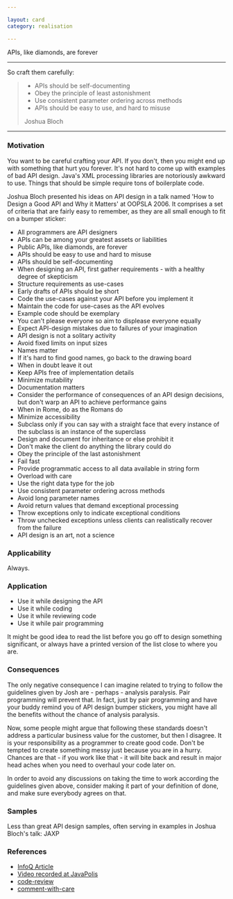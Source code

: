 ```yaml
---

layout: card
category: realisation

---
```


APIs, like diamonds, are forever

---

So craft them carefully:

> * APIs should be self-documenting
> * Obey the principle of least astonishment
> * Use consistent parameter ordering across methods
> * APIs should be easy to use, and hard to misuse
> <div class="attribution">Joshua Bloch</div>

---

### Motivation

You want to be careful crafting your API. If you don't, then you might end up with something that hurt you forever. It's not hard to come up with examples of bad API design. Java's XML processing libraries are notoriously awkward to use. Things that should be simple require tons of boilerplate code.

Joshua Bloch presented his ideas on API design in a talk named 'How to Design a Good API and Why it Matters' at OOPSLA 2006. It comprises a set of criteria that are fairly easy to remember, as they are all small enough to fit on a bumper sticker:

* All programmers are API designers
* APIs can be among your greatest assets or liabilities
* Public APIs, like diamonds, are forever
* APIs should be easy to use and hard to misuse
* APIs should be self-documenting
* When designing an API, first gather requirements - with a healthy degree of skepticism
* Structure requirements as use-cases
* Early drafts of APIs should be short
* Code the use-cases against your API before you implement it
* Maintain the code for use-cases as the API evolves
* Example code should be exemplary
* You can't please everyone so aim to displease everyone equally
* Expect API-design mistakes due to failures of your imagination
* API design is not a solitary activity
* Avoid fixed limits on input sizes
* Names matter
* If it's hard to find good names, go back to the drawing board
* When in doubt leave it out
* Keep APIs free of implementation details
* Minimize mutability
* Documentation matters
* Consider the performance of consequences of an API design decisions, but don't warp an API to achieve performance gains
* When in Rome, do as the Romans do
* Minimize accessibility
* Subclass only if you can say with a straight face that every instance of the subclass is an instance of the superclass
* Design and document for inheritance or else prohibit it
* Don't make the client do anything the library could do
* Obey the principle of the last astonishment
* Fail fast
* Provide programmatic access to all data available in string form
* Overload with care
* Use the right data type for the job
* Use consistent parameter ordering across methods
* Avoid long parameter names
* Avoid return values that demand exceptional processing
* Throw exceptions only to indicate exceptional conditions
* Throw unchecked exceptions unless clients can realistically recover from the failure
* API design is an art, not a science

### Applicability

Always.

### Application

* Use it while designing the API
* Use it while coding
* Use it while reviewing code
* Use it while pair programming

It might be good idea to read the list before you go off to design something significant, or always have a printed version of the list close to where you are.

### Consequences

The only negative consequence I can imagine related to trying to follow the guidelines given by Josh are - perhaps - analysis paralysis. Pair programming will prevent that. In fact, just by pair programming and have your buddy remind you of API design bumper stickers, you might have all the benefits without the chance of analysis paralysis.

Now, some people might argue that following these standards doesn't address a particular business value for the customer, but then I disagree. It is your responsibility as a programmer to create good code. Don't be tempted to create something messy just because you are in a hurry. Chances are that - if you work like that - it will bite back and result in major head aches when you need to overhaul your code later on.

In order to avoid any discussions on taking the time to work according the guidelines given above, consider making it part of your definition of done, and make sure everybody agrees on that.

### Samples

Less than great API design samples, often serving in examples in Joshua Bloch's talk: JAXP

### References

* [InfoQ Article](http://www.infoq.com/articles/API-Design-Joshua-Bloch)
* [Video recorded at JavaPolis](http://www.infoq.com/presentations/effective-api-design)
* [code-review](code-review)
* [comment-with-care](comment-with-care)



